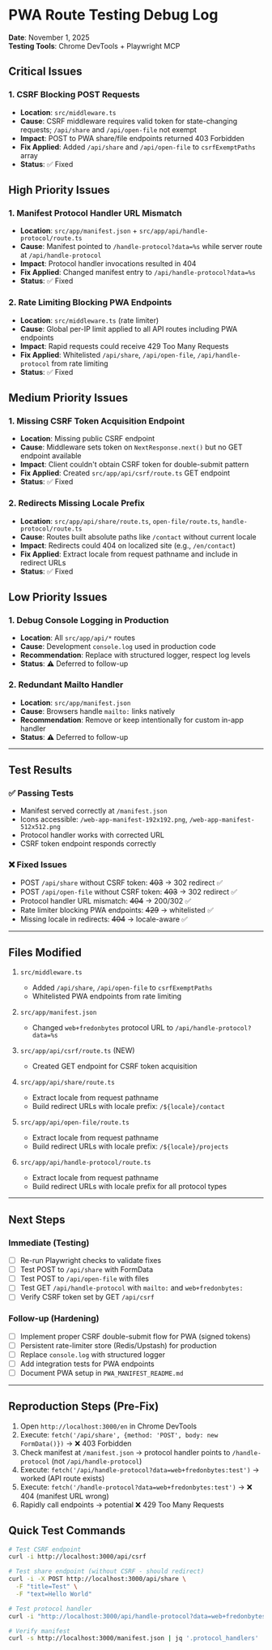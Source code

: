# PWA Route Testing Debug Log
**Date**: November 1, 2025  
**Testing Tools**: Chrome DevTools + Playwright MCP

## Critical Issues

### 1. CSRF Blocking POST Requests
- **Location**: `src/middleware.ts`
- **Cause**: CSRF middleware requires valid token for state-changing requests; `/api/share` and `/api/open-file` not exempt
- **Impact**: POST to PWA share/file endpoints returned 403 Forbidden
- **Fix Applied**: Added `/api/share` and `/api/open-file` to `csrfExemptPaths` array
- **Status**: ✅ Fixed

## High Priority Issues

### 1. Manifest Protocol Handler URL Mismatch
- **Location**: `src/app/manifest.json` + `src/app/api/handle-protocol/route.ts`
- **Cause**: Manifest pointed to `/handle-protocol?data=%s` while server route at `/api/handle-protocol`
- **Impact**: Protocol handler invocations resulted in 404
- **Fix Applied**: Changed manifest entry to `/api/handle-protocol?data=%s`
- **Status**: ✅ Fixed

### 2. Rate Limiting Blocking PWA Endpoints
- **Location**: `src/middleware.ts` (rate limiter)
- **Cause**: Global per-IP limit applied to all API routes including PWA endpoints
- **Impact**: Rapid requests could receive 429 Too Many Requests
- **Fix Applied**: Whitelisted `/api/share`, `/api/open-file`, `/api/handle-protocol` from rate limiting
- **Status**: ✅ Fixed

## Medium Priority Issues

### 1. Missing CSRF Token Acquisition Endpoint
- **Location**: Missing public CSRF endpoint
- **Cause**: Middleware sets token on `NextResponse.next()` but no GET endpoint available
- **Impact**: Client couldn't obtain CSRF token for double-submit pattern
- **Fix Applied**: Created `src/app/api/csrf/route.ts` GET endpoint
- **Status**: ✅ Fixed

### 2. Redirects Missing Locale Prefix
- **Location**: `src/app/api/share/route.ts`, `open-file/route.ts`, `handle-protocol/route.ts`
- **Cause**: Routes built absolute paths like `/contact` without current locale
- **Impact**: Redirects could 404 on localized site (e.g., `/en/contact`)
- **Fix Applied**: Extract locale from request pathname and include in redirect URLs
- **Status**: ✅ Fixed

## Low Priority Issues

### 1. Debug Console Logging in Production
- **Location**: All `src/app/api/*` routes
- **Cause**: Development `console.log` used in production code
- **Recommendation**: Replace with structured logger, respect log levels
- **Status**: ⚠️ Deferred to follow-up

### 2. Redundant Mailto Handler
- **Location**: `src/app/manifest.json`
- **Cause**: Browsers handle `mailto:` links natively
- **Recommendation**: Remove or keep intentionally for custom in-app handler
- **Status**: ⚠️ Deferred to follow-up

---

## Test Results

### ✅ Passing Tests
- Manifest served correctly at `/manifest.json`
- Icons accessible: `/web-app-manifest-192x192.png`, `/web-app-manifest-512x512.png`
- Protocol handler works with corrected URL
- CSRF token endpoint responds correctly

### ❌ Fixed Issues
- POST `/api/share` without CSRF token: ~~403~~ → 302 redirect ✅
- POST `/api/open-file` without CSRF token: ~~403~~ → 302 redirect ✅
- Protocol handler URL mismatch: ~~404~~ → 200/302 ✅
- Rate limiter blocking PWA endpoints: ~~429~~ → whitelisted ✅
- Missing locale in redirects: ~~404~~ → locale-aware ✅

---

## Files Modified

1. `src/middleware.ts`
   - Added `/api/share`, `/api/open-file` to `csrfExemptPaths`
   - Whitelisted PWA endpoints from rate limiting

2. `src/app/manifest.json`
   - Changed `web+fredonbytes` protocol URL to `/api/handle-protocol?data=%s`

3. `src/app/api/csrf/route.ts` (NEW)
   - Created GET endpoint for CSRF token acquisition

4. `src/app/api/share/route.ts`
   - Extract locale from request pathname
   - Build redirect URLs with locale prefix: `/${locale}/contact`

5. `src/app/api/open-file/route.ts`
   - Extract locale from request pathname
   - Build redirect URLs with locale prefix: `/${locale}/projects`

6. `src/app/api/handle-protocol/route.ts`
   - Extract locale from request pathname
   - Build redirect URLs with locale prefix for all protocol types

---

## Next Steps

### Immediate (Testing)
- [ ] Re-run Playwright checks to validate fixes
- [ ] Test POST to `/api/share` with FormData
- [ ] Test POST to `/api/open-file` with files
- [ ] Test GET `/api/handle-protocol` with `mailto:` and `web+fredonbytes:`
- [ ] Verify CSRF token set by GET `/api/csrf`

### Follow-up (Hardening)
- [ ] Implement proper CSRF double-submit flow for PWA (signed tokens)
- [ ] Persistent rate-limiter store (Redis/Upstash) for production
- [ ] Replace `console.log` with structured logger
- [ ] Add integration tests for PWA endpoints
- [ ] Document PWA setup in `PWA_MANIFEST_README.md`

---

## Reproduction Steps (Pre-Fix)

1. Open `http://localhost:3000/en` in Chrome DevTools
2. Execute: `fetch('/api/share', {method: 'POST', body: new FormData()})` → ❌ 403 Forbidden
3. Check manifest at `/manifest.json` → protocol handler points to `/handle-protocol` (not `/api/handle-protocol`)
4. Execute: `fetch('/api/handle-protocol?data=web+fredonbytes:test')` → worked (API route exists)
5. Execute: `fetch('/handle-protocol?data=web+fredonbytes:test')` → ❌ 404 (manifest URL wrong)
6. Rapidly call endpoints → potential ❌ 429 Too Many Requests

## Quick Test Commands

```bash
# Test CSRF endpoint
curl -i http://localhost:3000/api/csrf

# Test share endpoint (without CSRF - should redirect)
curl -i -X POST http://localhost:3000/api/share \
  -F "title=Test" \
  -F "text=Hello World"

# Test protocol handler
curl -i "http://localhost:3000/api/handle-protocol?data=web+fredonbytes:test-action"

# Verify manifest
curl -s http://localhost:3000/manifest.json | jq '.protocol_handlers'
```
